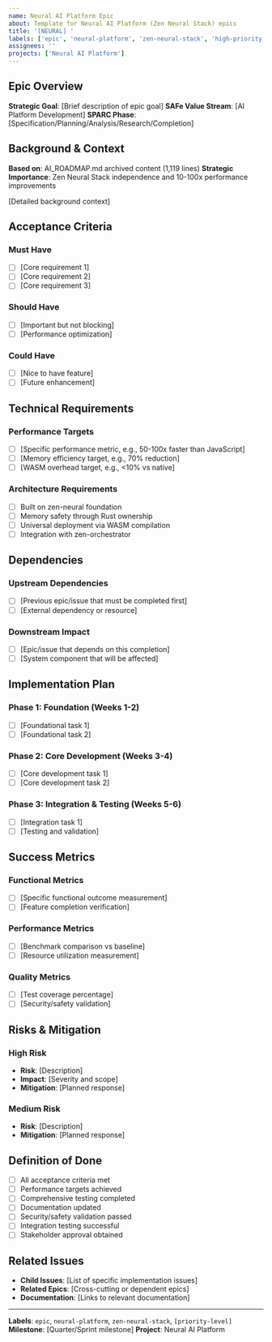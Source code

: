 ```yaml
---
name: Neural AI Platform Epic
about: Template for Neural AI Platform (Zen Neural Stack) epics
title: '[NEURAL] '
labels: ['epic', 'neural-platform', 'zen-neural-stack', 'high-priority']
assignees: ''
projects: ['Neural AI Platform']
---
```


## Epic Overview

**Strategic Goal**: [Brief description of epic goal]
**SAFe Value Stream**: [AI Platform Development]
**SPARC Phase**: [Specification/Planning/Analysis/Research/Completion]

## Background & Context

**Based on**: AI_ROADMAP.md archived content (1,119 lines)
**Strategic Importance**: Zen Neural Stack independence and 10-100x performance improvements

[Detailed background context]

## Acceptance Criteria

### **Must Have**
- [ ] [Core requirement 1]
- [ ] [Core requirement 2]
- [ ] [Core requirement 3]

### **Should Have**
- [ ] [Important but not blocking]
- [ ] [Performance optimization]

### **Could Have**
- [ ] [Nice to have feature]
- [ ] [Future enhancement]

## Technical Requirements

### **Performance Targets**
- [ ] [Specific performance metric, e.g., 50-100x faster than JavaScript]
- [ ] [Memory efficiency target, e.g., 70% reduction]
- [ ] [WASM overhead target, e.g., <10% vs native]

### **Architecture Requirements**
- [ ] Built on zen-neural foundation
- [ ] Memory safety through Rust ownership
- [ ] Universal deployment via WASM compilation
- [ ] Integration with zen-orchestrator

## Dependencies

### **Upstream Dependencies**
- [ ] [Previous epic/issue that must be completed first]
- [ ] [External dependency or resource]

### **Downstream Impact**
- [ ] [Epic/issue that depends on this completion]
- [ ] [System component that will be affected]

## Implementation Plan

### **Phase 1: Foundation** (Weeks 1-2)
- [ ] [Foundational task 1]
- [ ] [Foundational task 2]

### **Phase 2: Core Development** (Weeks 3-4)
- [ ] [Core development task 1]
- [ ] [Core development task 2]

### **Phase 3: Integration & Testing** (Weeks 5-6)
- [ ] [Integration task 1]
- [ ] [Testing and validation]

## Success Metrics

### **Functional Metrics**
- [ ] [Specific functional outcome measurement]
- [ ] [Feature completion verification]

### **Performance Metrics**
- [ ] [Benchmark comparison vs baseline]
- [ ] [Resource utilization measurement]

### **Quality Metrics**
- [ ] [Test coverage percentage]
- [ ] [Security/safety validation]

## Risks & Mitigation

### **High Risk**
- **Risk**: [Description]
- **Impact**: [Severity and scope]
- **Mitigation**: [Planned response]

### **Medium Risk**
- **Risk**: [Description]
- **Mitigation**: [Planned response]

## Definition of Done

- [ ] All acceptance criteria met
- [ ] Performance targets achieved
- [ ] Comprehensive testing completed
- [ ] Documentation updated
- [ ] Security/safety validation passed
- [ ] Integration testing successful
- [ ] Stakeholder approval obtained

## Related Issues

- **Child Issues**: [List of specific implementation issues]
- **Related Epics**: [Cross-cutting or dependent epics]
- **Documentation**: [Links to relevant documentation]

---

**Labels**: `epic`, `neural-platform`, `zen-neural-stack`, `[priority-level]`
**Milestone**: [Quarter/Sprint milestone]
**Project**: Neural AI Platform